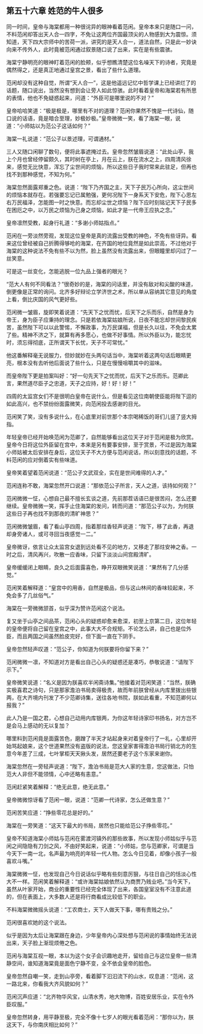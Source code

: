 ## 第五十六章 **姓范的牛人很多**

同一时间，皇帝与海棠都用一种很诧异的眼神看着范闲。皇帝本来只是随口一问，不料范闲却答出天人合一四字，不免让这两位齐国最顶尖的人物感到大为震惊。须知道，天下四大宗师中的苦荷一派，讲究的是天人合一，道法自然，只是此一妙诀向来不传外人，此时竟被范闲通过叙景随口说了出来，实在是有些震骇。

海棠宁静明亮的眼神盯着范闲的脸颊，似乎想瞧清楚这位名噪天下的诗者，究竟是偶然得之，还是真正地通过皇宫之景，看出了些什么道理。

范闲却没有这种自觉，所谓“天人合一”，这是他遥远记忆中哲学课上已经讲烂了的话题，随口说出，当然没有想到会让旁人如此惊骇。此时看着皇帝和海棠若有所思的表情，他也不免疑惑起来，问道：“外臣可是哪里说的不对？”

皇帝哈哈笑道：“极是极是，哪里有不对的道理？范闲你果然不愧是一代诗仙，随口说的话语，竟是暗合至理，妙极妙极。”皇帝微微一笑，看了海棠一眼，说道：“小师姑以为范公子这话如何？”

海棠一礼说道：“范公子以景述理，可谓通材。”

三人又随口闲聊了数句，便将此事遮掩过去。皇帝忽然皱眉说道：“此处山亭，我上个月也曾经停留颇久，其时树在亭上，月在云上，朕在流水之上，四周清风徐来，感觉无比快意，浑忘了尘世间的烦恼，所以这些日子我时常来此驻足，但再也找不到那种感觉，不知为何。”

海棠忽然面露郑重之色。说道：“陛下乃齐国之主，天下子民万心所向，这尘世间的烦恼本就存在。若强要忘记已属勉强，更何况陛下一身系天下安危，陛下心思左右万民福泽，怎能图一时之快意。而忘却尘世之烦恼？陛下应时刻铭记天下子民多在困厄之中，以万民之烦恼为己身之烦恼，如此才是一代帝王应执之念。”

皇帝凛然受教，起身行礼道：“多谢小师姑指点。”

范闲在一旁淡然旁观，发现这位皇帝是真的流露出受教的神色，不免有些讶异。看来这位曾经被自己折腾得够呛的海棠，在齐国的地位竟然是如此崇高，不过他对于海棠的这种说法不免有些不以为然，脸上虽然没有流露出来，但眼瞳里却闪过了一丝笑意。

可是这一丝变化，怎能逃脱一位九品上强者的眼光？

“范大人有何不同看法？”很奇妙的是，海棠的问话里，并没有敌对和尖酸的味道，倒更像是正常的询问。北齐多好辩论立学济世之术，所以单从容纳其它意见的角度上看，倒比庆国的风气更好些。

范闲微一皱眉，旋即笑着说道：“先天下之忧而忧，后天下之乐而乐，自然是身为帝王，身为臣子应秉持的理念。只是若依海棠姑娘所说，日夜不能忘却世间黎民疾苦，虽然陛下可以以此警惕，不懈政事，为万民谋福，但是长久以往，不免会太累了些。精神不济之下，就算有再多愿心，也做不好事情。所以外臣以为，能忘忧时，须忘得彻底，正所谓天下长忧，天子不可常忧。”

他这番解释毫无说服力，但妙就妙在头两句话当中，海棠听着这两句话后眼睛更亮，根本没有去听他后面说了些什么，只是在慢慢咀嚼其中的滋味。

而皇帝陛下更是拍案叫好：“好一句先天下之忧而忧，后天下之乐而乐。范卿此言，果然道尽臣子之忠道，天子之应持，好！好！好！”

四周的太监宫女们不是很明白皇帝在说什么，但是看见这位南朝使臣能将陛下逗的如此高兴，也不禁纷纷面露微笑，向范闲投去感谢的目光。

范闲笑了笑，没有多说什么，在心底里对前世那个本宗喝稀饭的哥们儿竖了竖大拇指。

年轻皇帝已经开始唤范闲为范卿了，自然能够看出这位天子对于范闲是极为欣赏。皇帝今日将这位外臣留在宫中，本来是另有要事安排，至于赏景，不过是因为海棠小师姑被太后安排在身后，这位天子不大方便与范闲说话，所以刻意找的话题，不料范闲的应对倒着实有些味道。

皇帝笑着望着范闲说道：“范公子文武双全，实在是世间难得的人才。”

范闲连称不敢，海棠忽然开口说道：“那依范公子所言，天人之道，该持如何观？”

范闲微微一怔，心想自己最不擅长玄谈之道，先前那茬话语已是很苦闷，怎么还要继续。皇帝微微一笑，挥手止住海棠的发问，转而问道：“那范公子以为，为何朕这些日子再也找不到那夜的清旷神思？”

范闲微微皱眉，看了看山亭四周，指着那炷香轻声说道：“陛下，移了此香，再退却身旁诸人，或可寻回当夜感觉一二。”

皇帝微讶，依言让众太监宫女退到远处看不见的地方，又移走了那炷安神之香。一时之后，清风再兴，吹散一应香味，只留下淡淡山间宫殿清旷。

皇帝缓缓闭上眼睛，良久之后面露喜色，睁开双眼微笑说道：“果然有了几分感觉。”

范闲笑着解释道：“皇宫中的用香，自然是极品，但与这山林间的香味较起来，不免会多了几丝俗气。”

海棠在一旁微微颔首，似乎深为赞许范闲这个说法。

复又坐于山亭之间品茶，范闲心头的疑惑却愈来愈深，初至上京第二日，这位年轻的皇帝便将自己留在皇宫之中，此事大大不合规矩。不论怎么讲，自己也是位外臣，而且两国之间虽然脸皮完好，但下面一直在下阴手。

皇帝忽然轻声叹道：“范公子，你知道为何朕要将你留下来？”

范闲微微一凛，不知道对方是看出自己心头的疑惑还是凑巧，恭敬说道：“请陛下示下。”

皇帝微笑说道：“名义是因为朕喜欢半闲斋诗集。”他接着对范闲笑道：“当然，朕确实极喜君之诗句，只是那家澹泊书局卖得极贵，故而年前朕曾经从内库里拨出些银两，在大齐境内刊发了不少范卿诗集，送往各地书院，朕如此看重，不知范卿何以报我？”

此人乃是一国之君，心想自己动用内库银两，为你这年轻诗家印书扬名，对方岂不是会马上感动的无以复加？

哪里料到范闲竟是面露苦色，磨蹭了半天才站起身来对着皇帝行了一礼，心里却开始骂起娘来，这个世道果然没有盗版的说法，您这皇家害得澹泊书局行销北方的生意今年差了三成，七叶掌柜天天揪头发，居然还要老子这个东家来谢你。

海棠忽然在一旁轻声说道：“陛下，澹泊书局是范大人家的生意，您这做法，只怕范大人非但不能领情，心中还略有恚意。”

范闲赶紧笑着解释：“绝无此意，绝无此意。”

皇帝微微惊讶看了范闲一眼，说道：“范卿一代诗家，怎么还做生意？”

范闲苦笑应道：“挣些零花总是好的。”

海棠在一旁笑道：“这天下最大的书局，居然也只能给范公子挣些零花。”

皇帝不知道海棠小师姑与范闲在雾渡河镇外的那些故事，所以发现小师姑似乎与范闲之间隐隐有刀剑之风，不由好笑起来，说道：“小师姑，您与范卿家，可谓是当今天下一南一北，名声最为响亮的年轻一代人物。怎么今日见着，却像小孩子一般喜欢斗嘴。”

海棠微微一怔，也发现自己今日说话似乎略有些刻意厉狠，与往日自己的恬淡心性大不一样。范闲笑着解释道：“或许海棠姑娘依然认为商贾乃贱业吧。”当今天下，虽然从叶家开始，商业的重要性已经完全体现了出来，各国皇室没有不注意此道的，但在表面上，大多数人还是将行商看成比较低下的职业。

不料海棠微微摇头说道：“工农商士，天下人做天下事，哪有贵贱之分。”

范闲很喜欢她的这个说法。

似乎是因为太后让海棠跟在身边，少年皇帝内心深处想与范闲说的事情始终无法说出来，天子脸上渐现烦倦之色。

范闲与海棠互视一眼，本以为这个女子会识趣地走开，留给自己与这位皇帝一些清静空间，谁知道海棠竟是面色宁静不变，全不依会皇帝的脸色。

皇帝忽然自嘲一笑，走到山亭旁，看着脚下汩汩流下的山水，叹息道：“范闲，这一路北来，你看我大齐风貌如何？”

范闲沉声应道：“北齐物华风宝，山清水秀，地大物博，百姓安居乐业，实在令外臣叹服。”

皇帝忽然转身，用平静至极，完全不像十七岁人的眼光看着范闲：“那你以为，朕这天下，与你南庆相比如何？”

